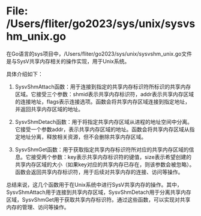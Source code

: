 # File: /Users/fliter/go2023/sys/unix/sysvshm_unix.go

在Go语言的sys项目中，/Users/fliter/go2023/sys/unix/sysvshm_unix.go文件是与SysV共享内存相关的操作实现，用于Unix系统。

具体介绍如下：

1. SysvShmAttach函数：用于连接到指定的共享内存标识符所标识的共享内存区域。它接受三个参数：shmid表示共享内存标识符，addr表示共享内存区域的连接地址，flags表示连接选项。函数会将共享内存区域连接到指定地址，并返回共享内存区域的地址。

2. SysvShmDetach函数：用于将指定共享内存区域从进程的地址空间中分离。它接受一个参数addr，表示共享内存区域的地址。函数会将共享内存区域从指定地址分离，释放相关资源，但不会删除共享内存区域。

3. SysvShmGet函数：用于获取指定共享内存标识符所对应的共享内存区域的信息。它接受两个参数：key表示共享内存标识符的键值，size表示希望创建的共享内存区域的大小（如果key对应的共享内存已存在，则该参数会被忽略）。函数会返回共享内存标识符，用于后续对共享内存的连接、访问等操作。

总结来说，这几个函数用于在Unix系统中进行SysV共享内存的操作。其中，SysvShmAttach用于连接到共享内存区域，SysvShmDetach用于分离共享内存区域，SysvShmGet用于获取共享内存标识符。通过这些函数，可以实现对共享内存的管理、访问等操作。

